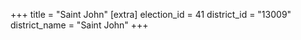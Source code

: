 +++
title = "Saint John"
[extra]
election_id = 41
district_id = "13009"
district_name = "Saint John"
+++
